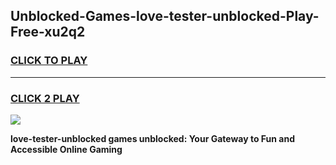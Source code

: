 
## Unblocked-Games-love-tester-unblocked-Play-Free-xu2q2
<h3>
<a href="https://premium76.site?title=love-tester-unblocked&ref=23A">CLICK TO PLAY</a></h3>
<hr>

<h3>
<a href="https://premium76.site?title=love-tester-unblocked&ref=23A">CLICK 2 PLAY</a>
  
</h3>

<a href="https://premium76.site?title=love-tester-unblocked&ref=23A"><img src="https://clearcache.store/games.png"></a>


**love-tester-unblocked games unblocked: Your Gateway to Fun and Accessible Online Gaming**
